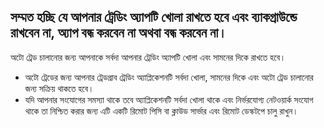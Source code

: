 
## সম্মত হচ্ছি যে আপনার ট্রেডিং অ্যাপটি খোলা রাখতে হবে এবং ব্যাকগ্রাউন্ডে রাখবেন না, অ্যাপ বন্ধ করবেন না অথবা বন্ধ করবেন না।

অটো ট্রেড চালানোর জন্য আপনাকে সর্বদা আপনার ট্রেডিং অ্যাপটি খোলা এবং সামনের দিকে রাখতে হবে।
- অটো ট্রেডের জন্য আপনার ট্রেডগ্রাব ট্রেডিং অ্যাপ্লিকেশনটি সর্বদা খোলা, সামনের দিকে এবং অটো ট্রেড চালানোর জন্য সক্রিয় থাকতে হবে।
- যদি আপনার সংযোগের সমস্যা থাকে তবে অ্যাপ্লিকেশনটি সর্বদা খোলা থাকে এবং নির্ভরযোগ্য নেটওয়ার্ক সংযোগ থাকে তা নিশ্চিত করার জন্য এটি একটি রিমোট পিসি বা ক্লাউড সার্ভার এবং রিমোট ডেস্কটপে চালু রাখুন।
